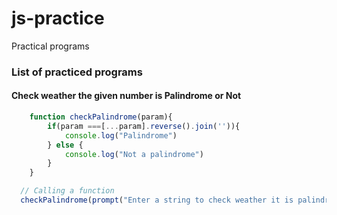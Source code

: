# js-practice
Practical programs

### List of practiced programs

#### Check weather the given number is Palindrome or Not
```javascript
    function checkPalindrome(param){
        if(param ===[...param].reverse().join('')){
            console.log("Palindrome")
        } else {
            console.log("Not a palindrome")
        }
    }

  // Calling a function
  checkPalindrome(prompt("Enter a string to check weather it is palindrome or not ?"))
```
